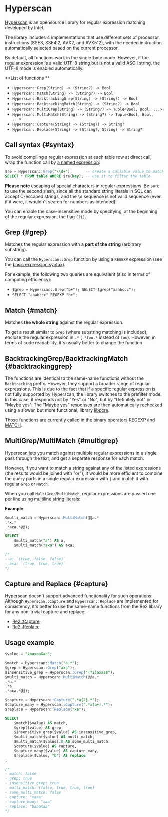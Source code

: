 # Hyperscan

[Hyperscan](https://www.hyperscan.io) is an opensource library for regular expression matching developed by Intel.

The library includes 4 implementations that use different sets of processor instructions (SSE3, SSE4.2, AVX2, and AVX512), with the needed instruction automatically selected based on the current processor.

By default, all functions work in the single-byte mode. However, if the regular expression is a valid UTF-8 string but is not a valid ASCII string, the UTF-8 mode is enabled automatically.

**List of functions **

* ```Hyperscan::Grep(String) -> (String?) -> Bool```
* ```Hyperscan::Match(String) -> (String?) -> Bool```
* ```Hyperscan::BacktrackingGrep(String) -> (String?) -> Bool```
* ```Hyperscan::BacktrackingMatch(String) -> (String?) -> Bool```
* ```Hyperscan::MultiGrep(String) -> (String?) -> Tuple<Bool, Bool, ...>```
* ```Hyperscan::MultiMatch(String) -> (String?) -> Tuple<Bool, Bool, ...>```
* ```Hyperscan::Capture(String) -> (String?) -> String?```
* ```Hyperscan::Replace(String) -> (String?, String) -> String?```

## Call syntax {#syntax}

To avoid compiling a regular expression at each table row at direct call, wrap the function call by [a named expression](../../syntax/expressions.md#named-nodes):

```sql
$re = Hyperscan::Grep("\\d+");      -- create a callable value to match a specific regular expression
SELECT * FROM table WHERE $re(key); -- use it to filter the table
```

**Please note** escaping of special characters in regular expressions. Be sure to use the second slash, since all the standard string literals in SQL can accept C-escaped strings, and the `\d` sequence is not valid sequence (even if it were, it wouldn't search for numbers as intended).

You can enable the case-insensitive mode by specifying, at the beginning of the regular expression, the flag `(?i)`.

## Grep {#grep}

Matches the regular expression with a **part of the string** (arbitrary substring).

You can call the `Hyperscan::Grep` function by using a `REGEXP` expression (see the [basic expression syntax](../../syntax/expressions.md#regexp)).

For example, the following two queries are equivalent (also in terms of computing efficiency):

* ```$grep = Hyperscan::Grep("b+"); SELECT $grep("aaabccc");```
* ```SELECT "aaabccc" REGEXP "b+";```

## Match {#match}

Matches **the whole string** against the regular expression.

To get a result similar to `Grep` (where substring matching is included), enclose the regular expression in `.*` (`.*foo.*` instead of `foo`). However, in terms of code readability, it's usually better to change the function.

## BacktrackingGrep/BacktrackingMatch {#backtrackinggrep}

The functions are identical to the same-name functions without the `Backtracking` prefix. However, they support a broader range of regular expressions. This is due to the fact that if a specific regular expression is not fully supported by Hyperscan, the library switches to the prefilter mode. In this case, it responds not by "Yes" or "No", but by "Definitely not" or "Maybe yes". The "Maybe yes" responses are then automatically rechecked using a slower, but more functional, library [libpcre](https://www.pcre.org).

Those functions are currently called in the binary operators [REGEXP](../../syntax/expressions.md#regexp) and [MATCH](../../syntax/expressions.md#match).

## MultiGrep/MultiMatch {#multigrep}

Hyperscan lets you match against multiple regular expressions in a single pass through the text, and get a separate response for each match.

However, if you want to match a string against any of the listed expressions (the results would be joined with "or"), it would be more efficient to combine the query parts in a single regular expression with `|` and match it with regular `Grep` or `Match`.

When you call `MultiGrep`/`MultiMatch`, regular expressions are passed one per line using [multiline string literals](../../syntax/expressions.md#named-nodes):

**Example**

```sql
$multi_match = Hyperscan::MultiMatch(@@a.*
.*x.*
.*axa.*@@);

SELECT
    $multi_match("a") AS a,
    $multi_match("axa") AS axa;

/*
- a: `(true, false, false)`
- axa: `(true, true, true)`
*/
```

## Capture and Replace {#capture}

Hyperscan doesn't support advanced functionality for such operations. Although `Hyperscan::Capture` and `Hyperscan::Replace` are implemented for consistency, it's better to use the same-name functions from the Re2 library for any non-trivial capture and replace:

* [Re2::Capture](re2.md#capture);
* [Re2::Replace](re2.md#replace).

## Usage example

```sql
$value = "xaaxaaXaa";

$match = Hyperscan::Match("a.*");
$grep = Hyperscan::Grep("axa");
$insensitive_grep = Hyperscan::Grep("(?i)axaa$");
$multi_match = Hyperscan::MultiMatch(@@a.*
.*a.*
.*a
.*axa.*@@);

$capture = Hyperscan::Capture(".*a{2}.*");
$capture_many = Hyperscan::Capture(".*x(a+).*");
$replace = Hyperscan::Replace("xa");

SELECT
    $match($value) AS match,
    $grep($value) AS grep,
    $insensitive_grep($value) AS insensitive_grep,
    $multi_match($value) AS multi_match,
    $multi_match($value).0 AS some_multi_match,
    $capture($value) AS capture,
    $capture_many($value) AS capture_many,
    $replace($value, "b") AS replace
;

/*
- match: false
- grep: true
- insensitive_grep: true
- multi_match: (false, true, true, true)
- some_multi_match: false
- capture: "xaaa"
- capture_many: "xaa"
- replace: "babaXaa"
*/
```

